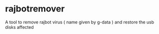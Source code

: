# rajbotremover
A tool to remove rajbot virus ( name given by g-data ) and restore the usb disks affected
